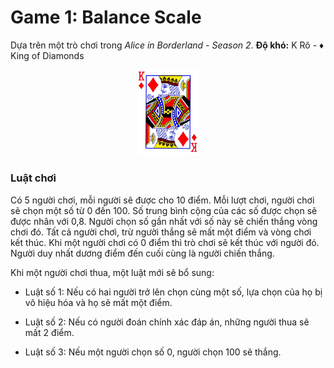 # Game 1: Balance Scale

Dựa trên một trò chơi trong *Alice in Borderland - Season 2*.
**Độ khó:** K Rô - ♦️ King of Diamonds

<div display="flex" align="center">
    <img width="100" src="./King_of_Diamonds.png">
</div>

### Luật chơi
Có 5 người chơi, mỗi người sẽ được cho 10 điểm. Mỗi lượt chơi, người chơi sẽ chọn một số từ 0 đến 100. Số trung bình cộng của các số được chọn sẽ được nhân với 0,8. Người chọn số gần nhất với số này sẽ chiến thắng vòng chơi đó. Tất cả người chơi, trừ người thắng sẽ mất một điểm và vòng chơi kết thúc. Khi một người chơi có 0 điểm thì trò chơi sẽ kết thúc với người đó. Người duy nhất dương điểm đến cuối cùng là người chiến thắng.

Khi một người chơi thua, một luật mới sẽ bổ sung:

- Luật số 1: Nếu có hai người trở lên chọn cùng một số, lựa chọn của họ bị vô hiệu hóa và họ sẽ mất một điểm.

- Luật số 2: Nếu có người đoán chính xác đáp án, những người thua sẽ mất 2 điểm.

- Luật số 3: Nếu một người chọn số 0, người chọn 100 sẽ thắng.

